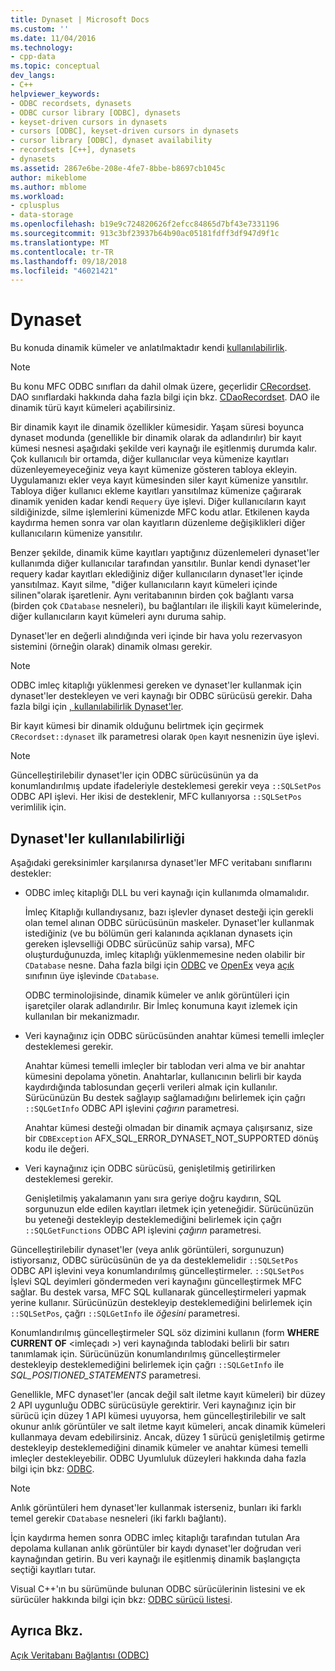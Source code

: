 ```yaml
---
title: Dynaset | Microsoft Docs
ms.custom: ''
ms.date: 11/04/2016
ms.technology:
- cpp-data
ms.topic: conceptual
dev_langs:
- C++
helpviewer_keywords:
- ODBC recordsets, dynasets
- ODBC cursor library [ODBC], dynasets
- keyset-driven cursors in dynasets
- cursors [ODBC], keyset-driven cursors in dynasets
- cursor library [ODBC], dynaset availability
- recordsets [C++], dynasets
- dynasets
ms.assetid: 2867e6be-208e-4fe7-8bbe-b8697cb1045c
author: mikeblome
ms.author: mblome
ms.workload:
- cplusplus
- data-storage
ms.openlocfilehash: b19e9c724820626f2efcc84865d7bf43e7331196
ms.sourcegitcommit: 913c3bf23937b64b90ac05181fdff3df947d9f1c
ms.translationtype: MT
ms.contentlocale: tr-TR
ms.lasthandoff: 09/18/2018
ms.locfileid: "46021421"
---
```

# <a name="dynaset"></a>Dynaset

Bu konuda dinamik kümeler ve anlatılmaktadır kendi [kullanılabilirlik](#_core_availability_of_dynasets).  
  
> [!NOTE]
>  Bu konu MFC ODBC sınıfları da dahil olmak üzere, geçerlidir [CRecordset](../../mfc/reference/crecordset-class.md). DAO sınıflardaki hakkında daha fazla bilgi için bkz. [CDaoRecordset](../../mfc/reference/cdaorecordset-class.md). DAO ile dinamik türü kayıt kümeleri açabilirsiniz.  
  
Bir dinamik kayıt ile dinamik özellikler kümesidir. Yaşam süresi boyunca dynaset modunda (genellikle bir dinamik olarak da adlandırılır) bir kayıt kümesi nesnesi aşağıdaki şekilde veri kaynağı ile eşitlenmiş durumda kalır. Çok kullanıcılı bir ortamda, diğer kullanıcılar veya kümenize kayıtları düzenleyemeyeceğiniz veya kayıt kümenize gösteren tabloya ekleyin. Uygulamanızı ekler veya kayıt kümesinden siler kayıt kümenize yansıtılır. Tabloya diğer kullanıcı ekleme kayıtları yansıtılmaz kümenize çağırarak dinamik yeniden kadar kendi `Requery` üye işlevi. Diğer kullanıcıların kayıt sildiğinizde, silme işlemlerini kümenizde MFC kodu atlar. Etkilenen kayda kaydırma hemen sonra var olan kayıtların düzenleme değişiklikleri diğer kullanıcıların kümenize yansıtılır.  
  
Benzer şekilde, dinamik küme kayıtları yaptığınız düzenlemeleri dynaset'ler kullanımda diğer kullanıcılar tarafından yansıtılır. Bunlar kendi dynaset'ler requery kadar kayıtları eklediğiniz diğer kullanıcıların dynaset'ler içinde yansıtılmaz. Kayıt silme, "diğer kullanıcıların kayıt kümeleri içinde silinen"olarak işaretlenir. Aynı veritabanının birden çok bağlantı varsa (birden çok `CDatabase` nesneleri), bu bağlantıları ile ilişkili kayıt kümelerinde, diğer kullanıcıların kayıt kümeleri aynı duruma sahip.  
  
Dynaset'ler en değerli alındığında veri içinde bir hava yolu rezervasyon sistemini (örneğin olarak) dinamik olması gerekir.  
  
> [!NOTE]
>  ODBC imleç kitaplığı yüklenmesi gereken ve dynaset'ler kullanmak için dynaset'ler destekleyen ve veri kaynağı bir ODBC sürücüsü gerekir. Daha fazla bilgi için [, kullanılabilirlik Dynaset'ler](#_core_availability_of_dynasets).  
  
Bir kayıt kümesi bir dinamik olduğunu belirtmek için geçirmek `CRecordset::dynaset` ilk parametresi olarak `Open` kayıt nesnenizin üye işlevi.  
  
> [!NOTE]
>  Güncelleştirilebilir dynaset'ler için ODBC sürücüsünün ya da konumlandırılmış update ifadeleriyle desteklemesi gerekir veya `::SQLSetPos` ODBC API işlevi. Her ikisi de desteklenir, MFC kullanıyorsa `::SQLSetPos` verimlilik için.  
  
##  <a name="_core_availability_of_dynasets"></a> Dynaset'ler kullanılabilirliği  

Aşağıdaki gereksinimler karşılanırsa dynaset'ler MFC veritabanı sınıflarını destekler:  
  
- ODBC imleç kitaplığı DLL bu veri kaynağı için kullanımda olmamalıdır.  
  
     İmleç Kitaplığı kullandıysanız, bazı işlevler dynaset desteği için gerekli olan temel alınan ODBC sürücüsünün maskeler. Dynaset'ler kullanmak istediğiniz (ve bu bölümün geri kalanında açıklanan dynasets için gereken işlevselliği ODBC sürücünüz sahip varsa), MFC oluşturduğunuzda, imleç kitaplığı yüklenmemesine neden olabilir bir `CDatabase` nesne. Daha fazla bilgi için [ODBC](../../data/odbc/odbc-basics.md) ve [OpenEx](../../mfc/reference/cdatabase-class.md#openex) veya [açık](../../mfc/reference/cdatabase-class.md#open) sınıfının üye işlevinde `CDatabase`.  
  
     ODBC terminolojisinde, dinamik kümeler ve anlık görüntüleri için işaretçiler olarak adlandırılır. Bir İmleç konumuna kayıt izlemek için kullanılan bir mekanizmadır.  
  
- Veri kaynağınız için ODBC sürücüsünden anahtar kümesi temelli imleçler desteklemesi gerekir.  
  
     Anahtar kümesi temelli imleçler bir tablodan veri alma ve bir anahtar kümesini depolama yönetin. Anahtarlar, kullanıcının belirli bir kayda kaydırdığında tablosundan geçerli verileri almak için kullanılır. Sürücünüzün Bu destek sağlayıp sağlamadığını belirlemek için çağrı `::SQLGetInfo` ODBC API işlevini *çağırın* parametresi.  
  
     Anahtar kümesi desteği olmadan bir dinamik açmaya çalışırsanız, size bir `CDBException` AFX_SQL_ERROR_DYNASET_NOT_SUPPORTED dönüş kodu ile değeri.  
  
- Veri kaynağınız için ODBC sürücüsü, genişletilmiş getirilirken desteklemesi gerekir.  
  
     Genişletilmiş yakalamanın yanı sıra geriye doğru kaydırın, SQL sorgunuzun elde edilen kayıtları iletmek için yeteneğidir. Sürücünüzün bu yeteneği destekleyip desteklemediğini belirlemek için çağrı `::SQLGetFunctions` ODBC API işlevini *çağırın* parametresi.  
  
Güncelleştirilebilir dynaset'ler (veya anlık görüntüleri, sorgunuzun) istiyorsanız, ODBC sürücüsünün de ya da desteklemelidir `::SQLSetPos` ODBC API işlevini veya konumlandırılmış güncelleştirmeler. `::SQLSetPos` İşlevi SQL deyimleri göndermeden veri kaynağını güncelleştirmek MFC sağlar. Bu destek varsa, MFC SQL kullanarak güncelleştirmeleri yapmak yerine kullanır. Sürücünüzün destekleyip desteklemediğini belirlemek için `::SQLSetPos`, çağrı `::SQLGetInfo` ile *öğesini* parametresi.  
  
Konumlandırılmış güncelleştirmeler SQL söz dizimini kullanın (form **WHERE CURRENT OF** \<imleçadı >) veri kaynağında tablodaki belirli bir satırı tanımlamak için. Sürücünüzün konumlandırılmış güncelleştirmeler destekleyip desteklemediğini belirlemek için çağrı `::SQLGetInfo` ile *SQL_POSITIONED_STATEMENTS* parametresi.  
  
Genellikle, MFC dynaset'ler (ancak değil salt iletme kayıt kümeleri) bir düzey 2 API uygunluğu ODBC sürücüsüyle gerektirir. Veri kaynağınız için bir sürücü için düzey 1 API kümesi uyuyorsa, hem güncelleştirilebilir ve salt okunur anlık görüntüler ve salt iletme kayıt kümeleri, ancak dinamik kümeleri kullanmaya devam edebilirsiniz. Ancak, düzey 1 sürücü genişletilmiş getirme destekleyip desteklemediğini dinamik kümeler ve anahtar kümesi temelli imleçler destekleyebilir. ODBC Uyumluluk düzeyleri hakkında daha fazla bilgi için bkz: [ODBC](../../data/odbc/odbc-basics.md).  
  
> [!NOTE]
>  Anlık görüntüleri hem dynaset'ler kullanmak isterseniz, bunları iki farklı temel gerekir `CDatabase` nesneleri (iki farklı bağlantı).  
  
İçin kaydırma hemen sonra ODBC imleç kitaplığı tarafından tutulan Ara depolama kullanan anlık görüntüler bir kaydı dynaset'ler doğrudan veri kaynağından getirin. Bu veri kaynağı ile eşitlenmiş dinamik başlangıçta seçtiği kayıtları tutar.  
  
Visual C++'ın bu sürümünde bulunan ODBC sürücülerinin listesini ve ek sürücüler hakkında bilgi için bkz: [ODBC sürücü listesi](../../data/odbc/odbc-driver-list.md).  
  
## <a name="see-also"></a>Ayrıca Bkz.  

[Açık Veritabanı Bağlantısı (ODBC)](../../data/odbc/open-database-connectivity-odbc.md)